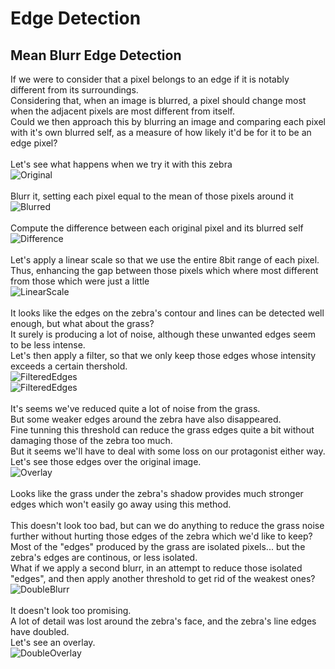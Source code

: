 # Edge Detection

## Mean Blurr Edge Detection

If we were to consider that a pixel belongs to an edge if it is notably different from its surroundings.\
Considering that, when an image is blurred, a pixel should change most when the adjacent pixels are most different from itself.\
Could we then approach this by blurring an image and comparing each pixel with it's own blurred self, as a measure of how likely it'd be for it to be an edge pixel?\
\
Let's see what happens when we try it with this zebra\
![Original](images/zebra.jpg)\
\
Blurr it, setting each pixel equal to the mean of those pixels around it\
![Blurred](images/generated/Mean-zebra/blurred.jpg)\
\
Compute the difference between each original pixel and its blurred self\
![Difference](images/generated/Mean-zebra/diff.jpg)\
\
Let's apply a linear scale so that we use the entire 8bit range of each pixel.\
Thus, enhancing the gap between those pixels which where most different from those which were just a little\
![LinearScale](images/generated/Mean-zebra/scaled.jpg)\
\
It looks like the edges on the zebra's contour and lines can be detected well enough, but what about the grass?\
It surely is producing a lot of noise, although these unwanted edges seem to be less intense.\
Let's then apply a filter, so that we only keep those edges whose intensity exceeds a certain thershold.\
![FilteredEdges](images/generated/Mean-zebra/edgesLow.jpg)\
![FilteredEdges](images/generated/Mean-zebra/edges.jpg)\
\
It's seems we've reduced quite a lot of noise from the grass.\
But some weaker edges around the zebra have also disappeared.\
Fine tunning this threshold can reduce the grass edges quite a bit without damaging those of the zebra too much.\
But it seems we'll have to deal with some loss on our protagonist either way.\
Let's see those edges over the original image.\
![Overlay](images/generated/Mean-zebra/overlay.jpg)\
\
Looks like the grass under the zebra's shadow provides much stronger edges which won't easily go away using this method.\
\
This doesn't look too bad, but can we do anything to reduce the grass noise further without hurting those edges of the zebra which we'd like to keep?\
Most of the "edges" produced by the grass are isolated pixels... but the zebra's edges are continous, or less isolated.\
What if we apply a second blurr, in an attempt to reduce those isolated "edges", and then apply another threshold to get rid of the weakest ones?\
![DoubleBlurr](images/generated/Mean-zebra/doubleBlurr.jpg)\
\
It doesn't look too promising.\
A lot of detail was lost around the zebra's face, and the zebra's line edges have doubled.\
Let's see an overlay.\
![DoubleOverlay](images/generated/Mean-zebra/doubleOverlay.jpg)
